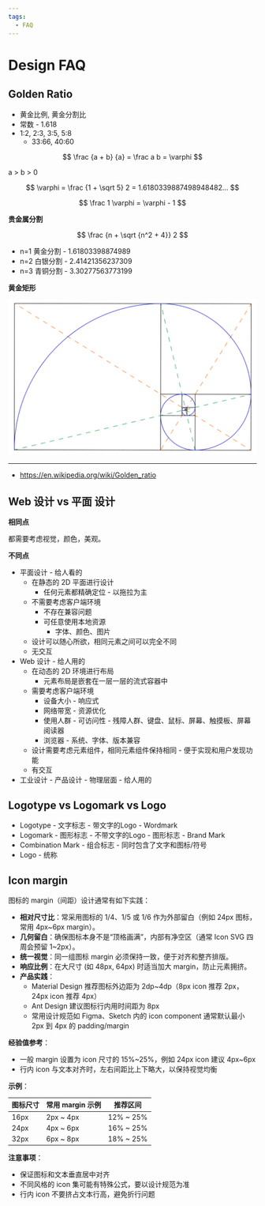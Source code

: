 ```yaml
---
tags:
  - FAQ
---
```


# Design FAQ

## Golden Ratio

- 黄金比例, 黄金分割比
- 常数 - 1.618
- 1:2, 2:3, 3:5, 5:8
  - 33:66, 40:60

$$
\frac {a + b} {a} = \frac a b = \varphi
$$

a > b > 0

$$
\varphi = \frac {1 + \sqrt 5} 2 = 1.6180339887498948482...
$$

$$
\frac 1 \varphi = \varphi - 1
$$

**贵金属分割**

$$
\frac {n + \sqrt {n^2 + 4}} 2
$$

- n=1 黄金分割 - 1.61803398874989
- n=2 白银分割 - 2.41421356237309
- n=3 青铜分割 - 3.30277563773199

<!-- const r = (n)=>(n+Math.sqrt(n**2 + 4)) / 2 -->

**黄金矩形**

![](./golden-rectangle-and-its-elements.svg)

---

- https://en.wikipedia.org/wiki/Golden_ratio

## Web 设计 vs 平面 设计

**相同点**

都需要考虑视觉，颜色，美观。

**不同点**

- 平面设计 - 给人看的
  - 在静态的 2D 平面进行设计
    - 任何元素都精确定位 - 以拖拉为主
  - 不需要考虑客户端环境
    - 不存在兼容问题
    - 可任意使用本地资源
      - 字体、颜色、图片
  - 设计可以随心所欲，相同元素之间可以完全不同
  - 无交互
- Web 设计 - 给人用的
  - 在动态的 2D 环境进行布局
    - 元素布局是嵌套在一层一层的流式容器中
  - 需要考虑客户端环境
    - 设备大小 - 响应式
    - 网络带宽 - 资源优化
    - 使用人群 - 可访问性 - 残障人群、键盘、鼠标、屏幕、触摸板、屏幕阅读器
    - 浏览器 - 系统、字体、版本兼容
  - 设计需要考虑元素组件，相同元素组件保持相同 - 便于实现和用户发现功能
  - 有交互
- 工业设计 - 产品设计 - 物理层面 - 给人用的

## Logotype vs Logomark vs Logo

- Logotype - 文字标志 - 带文字的Logo - Wordmark
- Logomark - 图形标志 - 不带文字的Logo - 图形标志 - Brand Mark
- Combination Mark - 组合标志 - 同时包含了文字和图标/符号
- Logo - 统称

## Icon margin

图标的 margin（间距）设计通常有如下实践：

- **相对尺寸比**：常采用图标的 1/4、1/5 或 1/6 作为外部留白（例如 24px 图标，常用 4px~6px margin）。
- **几何留白**：确保图标本身不是“顶格画满”，内部有净空区（通常 Icon SVG 四周会预留 1~2px）。
- **统一视觉**：同一组图标 margin 必须保持一致，便于对齐和整齐排版。
- **响应比例**：在大尺寸 (如 48px, 64px) 时适当加大 margin，防止元素拥挤。
- **产品实践**：
    - Material Design 推荐图标外边距为 2dp~4dp（8px icon 推荐 2px，24px icon 推荐 4px）
    - Ant Design 建议图标行内用时间距为 8px
    - 常用设计规范如 Figma、Sketch 内的 icon component 通常默认最小 2px 到 4px 的 padding/margin

**经验值参考**：

- 一般 margin 设置为 icon 尺寸的 15%~25%，例如 24px icon 建议 4px~6px
- 行内 icon 与文本对齐时，左右间距比上下略大，以保持视觉均衡

**示例**：

| 图标尺寸 | 常用 margin 示例 | 推荐区间      |
|---------|-----------------|--------------|
| 16px    | 2px ~ 4px       | 12% ~ 25%    |
| 24px    | 4px ~ 6px       | 16% ~ 25%    |
| 32px    | 6px ~ 8px       | 18% ~ 25%    |

**注意事项**：

- 保证图标和文本垂直居中对齐
- 不同风格的 icon 集可能有特殊公式，要以设计规范为准
- 行内 icon 不要挤占文本行高，避免折行问题
